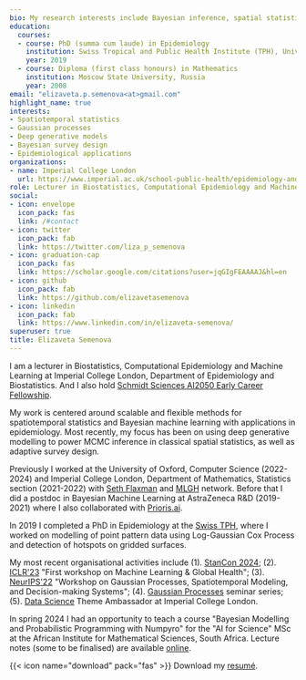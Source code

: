 ```yaml
---
bio: My research interests include Bayesian inference, spatial statistics and epidemiology.
education:
  courses:
  - course: PhD (summa cum laude) in Epidemiology 
    institution: Swiss Tropical and Public Health Institute (TPH), University of Basel, Switzerland
    year: 2019
  - course: Diploma (first class honours) in Mathematics
    institution: Moscow State University, Russia
    year: 2008
email: "elizaveta.p.semenova<at>gmail.com"
highlight_name: true
interests:
- Spatiotemporal statistics
- Gaussian processes
- Deep generative models
- Bayesian survey design
- Epidemiological applications
organizations:
- name: Imperial College London
  url: https://www.imperial.ac.uk/school-public-health/epidemiology-and-biostatistics/
role: Lecturer in Biostatistics, Computational Epidemiology and Machine Learning
social:
- icon: envelope
  icon_pack: fas
  link: /#contact
- icon: twitter
  icon_pack: fab
  link: https://twitter.com/liza_p_semenova
- icon: graduation-cap
  icon_pack: fas
  link: https://scholar.google.com/citations?user=jqGIgFEAAAAJ&hl=en
- icon: github
  icon_pack: fab
  link: https://github.com/elizavetasemenova
- icon: linkedin
  icon_pack: fab
  link: https://www.linkedin.com/in/elizaveta-semenova/
superuser: true
title: Elizaveta Semenova
---
```


I am a lecturer in Biostatistics, Computational Epidemiology and Machine Learning at Imperial College London, Department of Epidemiology and Biostatistics. And I also hold [Schmidt Sciences AI2050 Early Career Fellowship](https://ai2050.schmidtsciences.org/). 

My work is centered around scalable and flexible methods for spatiotemporal statistics and Bayesian machine learning with applications in epidemiology. Most recently, my focus has been on using deep generative modelling to power MCMC inference in classical spatial statistics, as well as adaptive survey design.

Previously I worked at the University of Oxford, Computer Science (2022-2024) and Imperial College London, Department of Mathematics, Statistics section (2021-2022) with [Seth Flaxman](https://www.cs.ox.ac.uk/people/seth.flaxman/) and [MLGH](mlgh.net/people) network. Before that I did a postdoc in Bayesian Machine Learning at AstraZeneca R&D (2019-2021) where I also collaborated with [Prioris.ai](https://prioris.ai/). 

<!---My research at AstraZeneca was dedicated to toxicity prediction and concentration-response curve fitting of large molecules using changepoint Gaussian Processes. ---> 
In 2019 I completed a PhD in Epidemiology at the [Swiss TPH](https://www.swisstph.ch/en/), where I worked on modelling of point pattern data using Log-Gaussian Cox Process and detection of hotspots on gridded surfaces. 

<!---I am also passionate about community building, diversity and inclusion. I have initiated and participated in a number of outreach activities, creating equitable access and opportunities in education, research and technology. --->

My most recent organisational activities include (1). [StanCon 2024](https://mc-stan.org/events/stancon2024/); (2). [ICLR'23](https://iclr.cc/Conferences/2023/CallForWorkshops) "First workshop on Machine Learning & Global Health"; (3). [NeurIPS'22](https://gp-seminar-series.github.io/neurips-2022/) "Workshop on Gaussian Processes, Spatiotemporal Modeling, and Decision-making Systems"; (4). [Gaussian Processes](https://gp-seminar-series.github.io/) seminar series; (5). [Data Science](https://www.imperial.ac.uk/natural-sciences/research/data-science/) Theme Ambassador at Imperial College London.

In spring 2024 I had an opportunity to teach a course "Bayesian Modelling and Probabilistic Programming with Numpyro" for the "AI for Science" MSc at the African Institute for Mathematical Sciences, South Africa. Lecture notes (some to be finalised) are available [online](https://elizavetasemenova.github.io/prob-epi). 


{{< icon name="download" pack="fas" >}} Download my [resumé](uploads/resume.pdf).

<!---For more about my work, see the list of my recent [publications](publication) and [talks](event). --->


